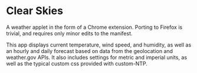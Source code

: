 # Clear Skies

A weather applet in the form of a Chrome extension. Porting to Firefox is trivial, and requires only minor edits to the manifest.

This app displays current temperature, wind speed, and humidity, as well as an hourly and daily forecast based on data from the geolocation and weather.gov APIs. It also includes settings for metric and imperial units, as well as the typical custom css provided with custom-NTP.
